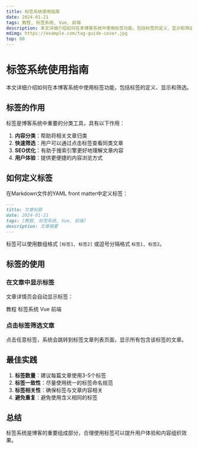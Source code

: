 ```yaml
---
title: 标签系统使用指南
date: 2024-01-21
tags: 教程, 标签系统, Vue, 前端
description: 本文详细介绍如何在本博客系统中使用标签功能，包括标签的定义、显示和筛选。
mdimg: https://example.com/tag-guide-cover.jpg
top: 80
---
```


# 标签系统使用指南

本文详细介绍如何在本博客系统中使用标签功能，包括标签的定义、显示和筛选。

## 标签的作用

标签是博客系统中重要的分类工具，具有以下作用：

1. **内容分类**：帮助将相关文章归类
2. **快速筛选**：用户可以通过点击标签查看同类文章
3. **SEO优化**：有助于搜索引擎更好地理解文章内容
4. **用户体验**：提供更便捷的内容浏览方式

## 如何定义标签

在Markdown文件的YAML front matter中定义标签：

```markdown
---
title: 文章标题
date: 2024-01-21
tags: [教程, 标签系统, Vue, 前端]
description: 文章摘要
---
```

标签可以使用数组格式 `[标签1, 标签2]` 或逗号分隔格式 `标签1, 标签2`。

## 标签的使用

### 在文章中显示标签

文章详情页会自动显示标签：

<span class="tag">教程</span>
<span class="tag">标签系统</span>
<span class="tag">Vue</span>
<span class="tag">前端</span>

### 点击标签筛选文章

点击任意标签，系统会跳转到标签文章列表页面，显示所有包含该标签的文章。

## 最佳实践

1. **标签数量**：建议每篇文章使用3-5个标签
2. **标签一致性**：尽量使用统一的标签命名规范
3. **标签相关性**：确保标签与文章内容相关
4. **避免重复**：避免使用含义相同的标签

## 总结

标签系统是博客的重要组成部分，合理使用标签可以提升用户体验和内容组织效果。